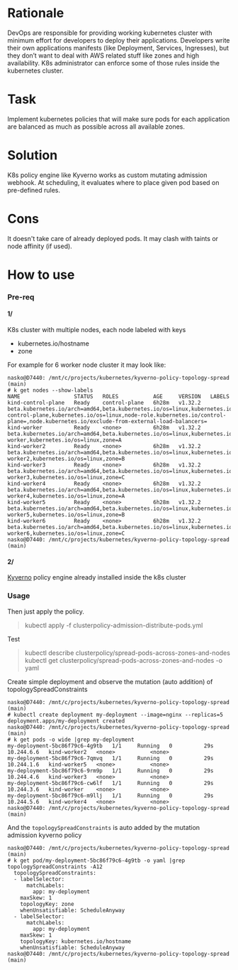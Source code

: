 # Rationale
DevOps are responsible for providing working kubernetes cluster with minimum effort for developers to deploy their applications. 
Developers write their own applications manifests (like Deployment, Services, Ingresses), but they don’t want to deal with AWS related stuff like zones and high availability. 
K8s administrator can enforce some of those rules inside the kubernetes cluster.

# Task
Implement kubernetes policies that will make sure pods for each application are balanced as much as possible across all available zones. 

# Solution
K8s policy engine like Kyverno works as custom mutating admission webhook.
At scheduling, it evaluates where to place given pod based on pre-defined rules.

# Cons
It doesn't take care of already deployed pods.
It may clash with taints or node affinity (if used).

# How to use
### Pre-req
#### 1/

K8s cluster with multiple nodes, each node labeled with keys
- kubernetes.io/hostname
- zone

For example for 6 worker node cluster it may look like:

```
nasko@D7440: /mnt/c/projects/kubernetes/kyverno-policy-topology-spread (main)
# k get nodes --show-labels
NAME                 STATUS   ROLES           AGE     VERSION   LABELS
kind-control-plane   Ready    control-plane   6h28m   v1.32.2   beta.kubernetes.io/arch=amd64,beta.kubernetes.io/os=linux,kubernetes.io/arch=amd64,kubernetes.io/hostname=kind-control-plane,kubernetes.io/os=linux,node-role.kubernetes.io/control-plane=,node.kubernetes.io/exclude-from-external-load-balancers=
kind-worker          Ready    <none>          6h28m   v1.32.2   beta.kubernetes.io/arch=amd64,beta.kubernetes.io/os=linux,kubernetes.io/arch=amd64,kubernetes.io/hostname=kind-worker,kubernetes.io/os=linux,zone=A
kind-worker2         Ready    <none>          6h28m   v1.32.2   beta.kubernetes.io/arch=amd64,beta.kubernetes.io/os=linux,kubernetes.io/arch=amd64,kubernetes.io/hostname=kind-worker2,kubernetes.io/os=linux,zone=B
kind-worker3         Ready    <none>          6h28m   v1.32.2   beta.kubernetes.io/arch=amd64,beta.kubernetes.io/os=linux,kubernetes.io/arch=amd64,kubernetes.io/hostname=kind-worker3,kubernetes.io/os=linux,zone=C
kind-worker4         Ready    <none>          6h28m   v1.32.2   beta.kubernetes.io/arch=amd64,beta.kubernetes.io/os=linux,kubernetes.io/arch=amd64,kubernetes.io/hostname=kind-worker4,kubernetes.io/os=linux,zone=A
kind-worker5         Ready    <none>          6h28m   v1.32.2   beta.kubernetes.io/arch=amd64,beta.kubernetes.io/os=linux,kubernetes.io/arch=amd64,kubernetes.io/hostname=kind-worker5,kubernetes.io/os=linux,zone=B
kind-worker6         Ready    <none>          6h28m   v1.32.2   beta.kubernetes.io/arch=amd64,beta.kubernetes.io/os=linux,kubernetes.io/arch=amd64,kubernetes.io/hostname=kind-worker6,kubernetes.io/os=linux,zone=C
nasko@D7440: /mnt/c/projects/kubernetes/kyverno-policy-topology-spread (main)

```

#### 2/
[Kyverno](https://kyverno.io/docs/installation/methods/) policy engine already installed inside the k8s cluster

### Usage

Then just apply the policy.

> kubectl apply -f clusterpolicy-admission-distribute-pods.yml

Test

> kubectl describe clusterpolicy/spread-pods-across-zones-and-nodes
> kubectl get clusterpolicy/spread-pods-across-zones-and-nodes -o yaml

Create simple deployment and observe the mutation (auto addition) of topologySpreadConstraints

```
nasko@D7440: /mnt/c/projects/kubernetes/kyverno-policy-topology-spread (main)
# kubectl create deployment my-deployment --image=nginx --replicas=5
deployment.apps/my-deployment created
nasko@D7440: /mnt/c/projects/kubernetes/kyverno-policy-topology-spread (main)
# k get pods -o wide |grep my-deployment
my-deployment-5bc86f79c6-4g9tb   1/1     Running   0          29s    10.244.6.6   kind-worker2   <none>           <none>
my-deployment-5bc86f79c6-7qmvq   1/1     Running   0          29s    10.244.1.6   kind-worker5   <none>           <none>
my-deployment-5bc86f79c6-9rm9p   1/1     Running   0          29s    10.244.4.6   kind-worker3   <none>           <none>
my-deployment-5bc86f79c6-cw6lf   1/1     Running   0          29s    10.244.3.6   kind-worker    <none>           <none>
my-deployment-5bc86f79c6-m9llj   1/1     Running   0          29s    10.244.5.6   kind-worker4   <none>           <none>
nasko@D7440: /mnt/c/projects/kubernetes/kyverno-policy-topology-spread (main)

```

And the `topologySpreadConstraints` is auto added by the mutation admission kyverno policy
 
```
nasko@D7440: /mnt/c/projects/kubernetes/kyverno-policy-topology-spread (main)
# k get pod/my-deployment-5bc86f79c6-4g9tb -o yaml |grep topologySpreadConstraints -A12
  topologySpreadConstraints:
  - labelSelector:
      matchLabels:
        app: my-deployment
    maxSkew: 1
    topologyKey: zone
    whenUnsatisfiable: ScheduleAnyway
  - labelSelector:
      matchLabels:
        app: my-deployment
    maxSkew: 1
    topologyKey: kubernetes.io/hostname
    whenUnsatisfiable: ScheduleAnyway
nasko@D7440: /mnt/c/projects/kubernetes/kyverno-policy-topology-spread (main)

```
